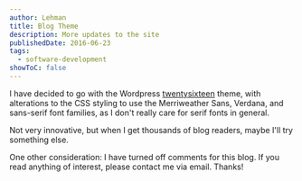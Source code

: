 ```yaml
---
author: Lehman
title: Blog Theme
description: More updates to the site
publishedDate: 2016-06-23
tags:
  - software-development
showToC: false
---
```


I have decided to go with the Wordpress [twentysixteen](https://wordpress.org/themes/twentysixteen/) theme, with alterations to the CSS styling to use the Merriweather Sans, Verdana, and sans-serif font families, as I don't really care for serif fonts in general.

Not very innovative, but when I get thousands of blog readers, maybe I'll try something else.

One other consideration: I have turned off comments for this blog. If you read anything of interest, please contact me via email. Thanks!
